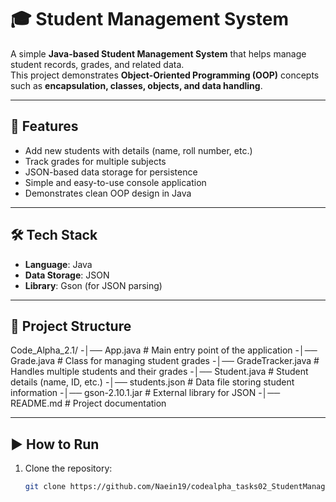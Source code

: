 # 🎓 Student Management System

A simple **Java-based Student Management System** that helps manage student records, grades, and related data.  
This project demonstrates **Object-Oriented Programming (OOP)** concepts such as **encapsulation, classes, objects, and data handling**.

---

## 🚀 Features
- Add new students with details (name, roll number, etc.)
- Track grades for multiple subjects
- JSON-based data storage for persistence
- Simple and easy-to-use console application
- Demonstrates clean OOP design in Java

---

## 🛠️ Tech Stack
- **Language**: Java  
- **Data Storage**: JSON  
- **Library**: Gson (for JSON parsing)

---

## 📂 Project Structure
Code_Alpha_2.1/
-│── App.java # Main entry point of the application
-│── Grade.java # Class for managing student grades
-│── GradeTracker.java # Handles multiple students and their grades
-│── Student.java # Student details (name, ID, etc.)
-│── students.json # Data file storing student information
-│── gson-2.10.1.jar # External library for JSON
-│── README.md # Project documentation


---

## ▶️ How to Run
1. Clone the repository:
   ```bash
   git clone https://github.com/Naein19/codealpha_tasks02_StudentManagement_system.git
